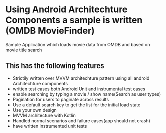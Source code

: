# Using Android Architechture Components a sample is written (OMDB MovieFinder)
Sample Application which loads movie data from OMDB and based on movie title search

## This has the following features
- Strictily written over MVVM architechture pattern using all android Architechture components
- written test cases both Android Unit and instrumental test cases
- enable searching by typing a movie / show name(Search as user types)
- Pagination for users to paginate across results
- Use a default search key to get the list for the initial load state
- Use your own design 
- MVVM architecture with Kotlin 
- Handled normal scenarios and failure cases(app should not crash)
- have written instrumented unit tests

